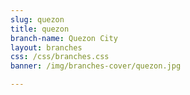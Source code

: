 ```yaml
---
slug: quezon
title: quezon 
branch-name: Quezon City
layout: branches
css: /css/branches.css
banner: /img/branches-cover/quezon.jpg

---
```


<script>
    function initMap() {
      var mapLocation = {lat: 14.606429, lng: 121.078643};
      var customMapType = new google.maps.StyledMapType([
          {
            stylers: [
              {hue: '#ffffff'},
              {visibility: 'simplified'},
              {gamma: 0.5},
              {weight: 0.5}
            ]
          },
          {
            elementType: 'labels',
            stylers: [{visibility: 'on'}]
          },
          {
            featureType: 'water',
            stylers: [{color: '#2d2d2d'}]
          }
        ], {
          name: 'Custom Style'
      });
      var customMapTypeId = 'custom_style';
  
      var map = new google.maps.Map(document.getElementById('map'), {
        zoom: 15,
        center: mapLocation,  
        mapTypeControlOptions: {
          mapTypeIds: [google.maps.MapTypeId.ROADMAP, customMapTypeId]
        }
      });
      
      var image = '/img/map-icon/quezon.png'
      
      var marker = new google.maps.Marker({
          position: mapLocation,
          map: map,
          center: mapLocation,
          icon: image
      });
      
      map.mapTypes.set(customMapTypeId, customMapType);
      map.setMapTypeId(customMapTypeId);
    }
</script>
<script async defer src="https://maps.googleapis.com/maps/api/js?key=AIzaSyBCbLaXdpvjLEkbR6sRGO633HC1z_IMhCA&callback=initMap"></script>